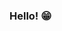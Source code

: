 ### Hello! 😁

<!--
**gabu-b/gabu-b** is a ✨ _special_ ✨ repository because its `README.md` (this file) appears on your GitHub profile.

My name is Gabriel from Brazil (🇧🇷). 
I've been working with Penetration Tester and currently working in Consulting at Accenture [Accenture](https://accenture.com). 
I'm passionate about open source projects, and I love to produce content.


Find me:
[![Linkedin Badge](https://img.shields.io/badge/-LinkedIn-blue?style=flat-square&logo=Linkedin&logoColor=white&link=https://www.linkedin.com/in/gabrielbarbosasouza)](https://www.linkedin.com/in/gabrielbarbosasouza)
